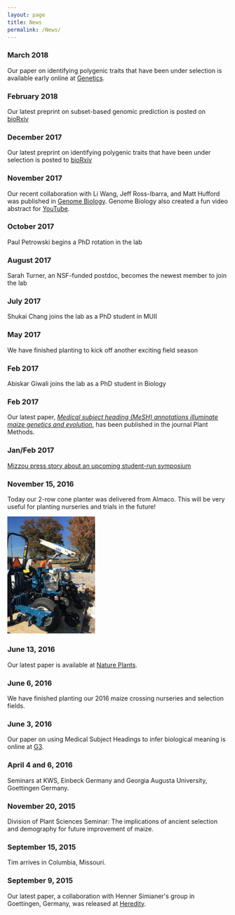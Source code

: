 ```yaml
---
layout: page
title: News
permalink: /News/
---
```


### March 2018
Our paper on identifying polygenic traits that have been under selection is available early online at [Genetics](http://www.genetics.org/content/early/2018/03/14/genetics.118.300857).

### February 2018
Our latest preprint on subset-based genomic prediction is posted on [bioRxiv](https://www.biorxiv.org/content/early/2018/02/26/272047)

### December 2017
Our latest preprint on identifying polygenic traits that have been under selection is posted to [bioRxiv](https://www.biorxiv.org/content/early/2017/12/21/238295)

### November 2017
Our recent collaboration with Li Wang, Jeff Ross-Ibarra, and Matt Hufford was published in [Genome Biology](https://genomebiology.biomedcentral.com/articles/10.1186/s13059-017-1346-4). Genome Biology also created a fun video abstract for [YouTube](https://www.youtube.com/watch?v=KgIUGHEZ2nM&t=0s).

### October 2017
Paul Petrowski begins a PhD rotation in the lab

### August 2017
Sarah Turner, an NSF-funded postdoc, becomes the newest member to join the lab

### July 2017
Shukai Chang joins the lab as a PhD student in MUII

### May 2017
We have finished planting to kick off another exciting field season

### Feb 2017
Abiskar Giwali joins the lab as a PhD student in Biology

### Feb 2017
Our latest paper, [*Medical subject heading (MeSH) annotations illuminate maize genetics and evolution*](https://plantmethods.biomedcentral.com/articles/10.1186/s13007-017-0159-5),  has been published in the journal Plant Methods.

### Jan/Feb 2017
[Mizzou press story about an upcoming student-run symposium](http://cafnrnews.com/2017/01/starting-off-the-series/)

### November 15, 2016
Today our 2-row cone planter was delivered from Almaco. This will be very useful for planting nurseries and trials in the future!
<div>
    <a href="http://beissingerlab.github.io/img/conePlanter.JPG"><img src="/img/conePlanter.JPG" title="Cone Planter" width="200" border="0"></a>
</div>

### June 13, 2016
Our latest paper is available at [Nature Plants](http://www.nature.com/articles/nplants201684).

### June 6, 2016
We have finished planting our 2016 maize crossing nurseries and selection fields.

### June 3, 2016
Our paper on using Medical Subject Headings to infer biological meaning is online at [G3](http://www.g3journal.org/content/early/2016/06/01/g3.116.031096.abstract).

### April 4 and 6, 2016
Seminars at KWS, Einbeck Germany and Georgia Augusta University, Goettingen Germany.

### November 20, 2015
Division of Plant Sciences Seminar: The implications of ancient selection and demography for future improvement of maize.


### September 15, 2015
Tim arrives in Columbia, Missouri.


### September 9, 2015
Our latest paper, a collaboration with Henner Simianer's group in Goettingen, Germany, was released at [Heredity](http://www.nature.com/hdy/journal/vaop/ncurrent/abs/hdy201581a.html).
